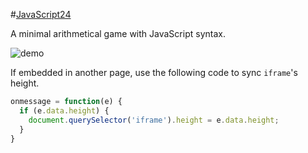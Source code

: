 #[JavaScript24](https://handsomeone.github.io/JavaScript24/)

A minimal arithmetical game with JavaScript syntax.

![demo](http://i.imgur.com/ih9nPau.gif)

If embedded in another page, use the following code to sync `iframe`'s height.

```javascript
onmessage = function(e) {
  if (e.data.height) {
    document.querySelector('iframe').height = e.data.height;
  }
}
```
